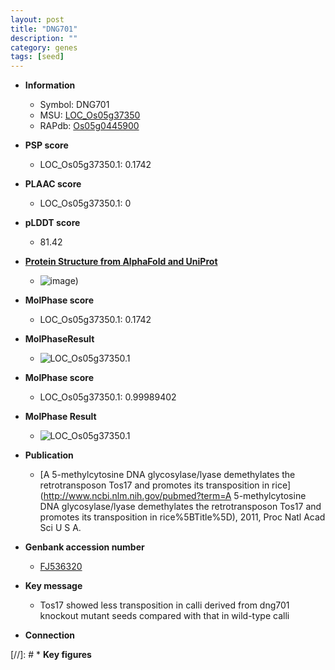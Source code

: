 ```yaml
---
layout: post
title: "DNG701"
description: ""
category: genes
tags: [seed]
---
```


* **Information**  
    + Symbol: DNG701  
    + MSU: [LOC_Os05g37350](http://rice.plantbiology.msu.edu/cgi-bin/ORF_infopage.cgi?orf=LOC_Os05g37350)  
    + RAPdb: [Os05g0445900](http://rapdb.dna.affrc.go.jp/viewer/gbrowse_details/irgsp1?name=Os05g0445900)  

* **PSP score**  
    + LOC_Os05g37350.1: 0.1742 

* **PLAAC score**  
    + LOC_Os05g37350.1: 0 

* **pLDDT score**
    + 81.42

* **[Protein Structure from AlphaFold and UniProt](https://www.uniprot.org/uniprotkb/A0A0P0WN66/entry#structure)**
    + ![image](https://ricepsp.github.io/images/A/AF-A0A0P0WN66-F1.png))

* **MolPhase score**
    + LOC_Os05g37350.1: 0.1742

* **MolPhaseResult**
    + ![LOC_Os05g37350.1](https://ricepsp.github.io/pictures/LOC_Os05g/LOC_Os05g37350.1.png)

* **MolPhase score**
    + LOC_Os05g37350.1: 0.99989402

* **MolPhase Result**
    + ![LOC_Os05g37350.1](https://304243504.github.io/Pictures/LOC_Os05g/LOC_Os05g37350.1.png)

* **Publication**  
    + [A 5-methylcytosine DNA glycosylase/lyase demethylates the retrotransposon Tos17 and promotes its transposition in rice](http://www.ncbi.nlm.nih.gov/pubmed?term=A 5-methylcytosine DNA glycosylase/lyase demethylates the retrotransposon Tos17 and promotes its transposition in rice%5BTitle%5D), 2011, Proc Natl Acad Sci U S A.

* **Genbank accession number**  
    + [FJ536320](http://www.ncbi.nlm.nih.gov/nuccore/FJ536320)

* **Key message**  
    + Tos17 showed less transposition in calli derived from dng701 knockout mutant seeds compared with that in wild-type calli

* **Connection**  

[//]: # * **Key figures**  


